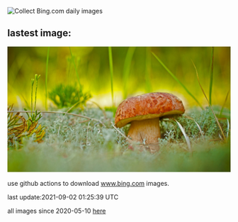 ![Collect Bing.com daily images](https://github.com/counter2015/bing-daily-images/workflows/Collect%20Bing.com%20daily%20images/badge.svg)
## lastest image:
![](images/Porcini.jpg)

use github actions to download www.bing.com images.

last update:2021-09-02 01:25:39 UTC

all images since 2020-05-10 [here](https://github.com/counter2015/bing-daily-images/tree/master/images) 
